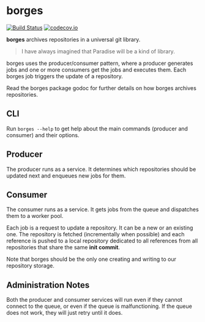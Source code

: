 
borges
======

[![Build Status](http://drone.srcd.host/api/badges/src-d/borges/status.svg)](http://drone.srcd.host/src-d/borges)
[![codecov.io](https://codecov.io/gh/src-d/borges/branch/master/graph/badge.svg?token=ETL49e3u1L)](https://codecov.io/gh/src-d/borges)

**borges** archives repositories in a universal git library.

> I have always imagined that Paradise will be a kind of library.

borges uses the producer/consumer pattern, where a producer generates jobs and
one or more consumers get the jobs and executes them. Each borges job triggers
the update of a repository.

Read the borges package godoc for further details on how borges archives
repositories.

## CLI

Run `borges --help` to get help about the main commands (producer and consumer)
and their options.

## Producer

The producer runs as a service. It determines which repositories should be
updated next and enqueues new jobs for them.

## Consumer

The consumer runs as a service. It gets jobs from the queue and dispatches them
to a worker pool.

Each job is a request to update a repository. It can be a new or an existing
one. The repository is fetched (incrementally when possible) and each reference
is pushed to a local repository dedicated to all references from all repositories
that share the same **init commit**.

Note that borges should be the only one creating and writing to our repository
storage.

## Administration Notes

Both the producer and consumer services will run even if they cannot connect to
the queue, or even if the queue is malfunctioning. If the queue does not work,
they will just retry until it does.

